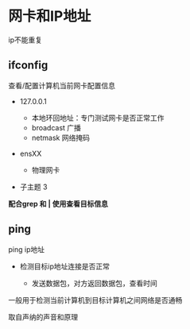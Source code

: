 # 网卡和IP地址

ip不能重复

## ifconfig

查看/配置计算机当前网卡配置信息

- 127.0.0.1

	- 本地环回地址：专门测试网卡是否正常工作
	- broadcast 广播
	- netmask 网络掩码

- ensXX

	- 物理网卡

- 子主题 3

**配合grep 和 | 使用查看目标信息**

## ping

ping ip地址

- 检测目标ip地址连接是否正常

	- 发送数据包，对方返回数据包，查看时间

一般用于检测当前计算机到目标计算机之间网络是否通畅

取自声纳的声音和原理

